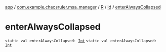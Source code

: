 [app](../../../index.md) / [com.example.chaosruler.msa_manager](../../index.md) / [R](../index.md) / [id](index.md) / [enterAlwaysCollapsed](.)

# enterAlwaysCollapsed

`static val enterAlwaysCollapsed: `[`Int`](https://kotlinlang.org/api/latest/jvm/stdlib/kotlin/-int/index.html)
`static val enterAlwaysCollapsed: `[`Int`](https://kotlinlang.org/api/latest/jvm/stdlib/kotlin/-int/index.html)